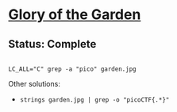 # [Glory of the Garden](`https://play.picoctf.org/practice/challenge/44?category=4&page=1`)

## Status: Complete

```

LC_ALL="C" grep -a "pico" garden.jpg

```

Other solutions:

* `strings garden.jpg | grep -o "picoCTF{.*}"`